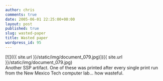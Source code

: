 ```yaml
---
author: chris
comments: true
date: 2005-06-01 22:25:00+00:00
layout: post
published: true
slug: wasted-paper
title: Wasted paper
wordpress_id: 95
---
```


[![]({{ site.url }}/static/img/document_079.jpg)]({{ site.url }}/static/img/document_079.jpg)  
Another SSP artifact.  One of these was printed after every single print run from the New Mexico Tech computer lab... how wasteful.
